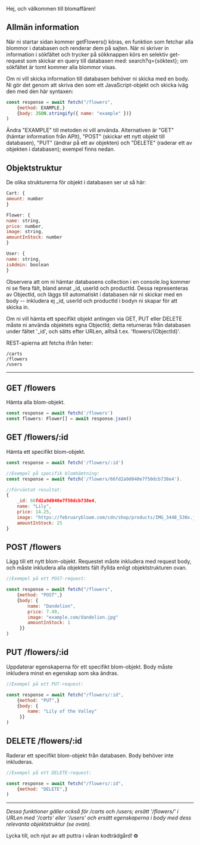 Hej, och välkommen till blomaffären!

## Allmän information

När ni startar sidan kommer getFlowers() köras, en funktion som fetchar alla blommor i databasen och renderar dem på sajten.
När ni skriver in information i sökfältet och trycker på sökknappen körs en selektiv get-request som skickar en query till databasen med:
search?q={söktext}; om sökfältet är tomt kommer alla blommor visas.

Om ni vill skicka information till databasen behöver ni skicka med en body. Ni gör det genom att skriva den som ett JavaScript-objekt och skicka iväg den med den här syntaxen:
```js
const response = await fetch("/flowers",
    {method: EXAMPLE,}
    {body: JSON.stringify({ name: "example" })}
)
```

Ändra "EXAMPLE" till metoden ni vill använda. Alternativen är "GET" (hämtar information från APIt), "POST" (skickar ett nytt objekt till databasen), "PUT" (ändrar på ett av objekten) och "DELETE" (raderar ett av objekten i databasen); exempel finns nedan.

## Objektstruktur

De olika strukturerna för objekt i databasen ser ut så här:
```js
Cart: {
amount: number
}
```

```js
Flower: {
name: string,
price: number,
image: string,
amountInStock: number
}
```

```js
User: {
name: string,
isAdmin: boolean
}
```

Observera att om ni hämtar databasens collection i en console.log kommer ni se flera fält, bland annat _id, userId och productId. Dessa representeras av ObjectId, och läggs till automatiskt i databasen när ni skickar med en body -- inkludera ej _id, userId och productId i bodyn ni skapar för att skicka in.

Om ni vill hämta ett specifikt objekt antingen via GET, PUT eller DELETE måste ni använda objektets egna ObjectId; detta returneras från databasen under fältet '_id', och sätts efter URLen, alltså t.ex. 'flowers/{ObjectId}'.

REST-apierna att fetcha ifrån heter:
```
/carts
/flowers
/users
```

---

## GET /flowers
Hämta alla blom-objekt.

```js
const response = await fetch('/flowers')
const flowers: Flower[] = await response.json()
```

## GET /flowers/:id

Hämta ett specifikt blom-objekt.

```js
const response = await fetch('/flowers/:id')

//Exempel på specifik blomhämtning:
const response = await fetch('/flowers/66fd2a9d040e7f50dcb738e4').

//Förväntat resultat:
{
    _id: 66fd2a9d040e7f50dcb738e4,
    name: "Lily",
    price: 14.25,
    image: "https://februarybloom.com/cdn/shop/products/IMG_3448_530x.jpg?v=1662614773",
    amountInStock: 25
}
```

## POST /flowers
Lägg till ett nytt blom-objekt. Requestet måste inkludera med request body, och måste inkludera alla objektets fält ifyllda enligt objektstrukturen ovan.

```js
//Exempel på ett POST-request:

const response = await fetch("/flowers",
    {method: "POST",}
    {body: {
        name: "Dandelion",
        price: 7.49,
        image: "example.com/dandelion.jpg"
        amountInStock: 1
     }}
)

```

## PUT /flowers/:id

Uppdaterar egenskaperna för ett specifikt blom-objekt. Body måste inkludera minst en egenskap som ska ändras.

```js
//Exempel på ett PUT-request:

const response = await fetch("/flowers/:id",
    {method: "PUT",}
    {body: {
        name: "Lily of the Valley"
     }}
)

```

## DELETE /flowers/:id

Raderar ett specifikt blom-objekt från databasen. Body behöver inte inkluderas.

```js
//Exempel på ett DELETE-request:

const response = await fetch("/flowers/:id",
    {method: "DELETE",}
)

```

 
---

*Dessa funktioner gäller också för /carts och /users; ersätt '/flowers/' i URLen med '/carts' eller '/users' och ersätt egenskaperna i body med dess relevanta objektstruktur (se ovan).*

Lycka till, och njut av att puttra i våran kodträdgård! ✿